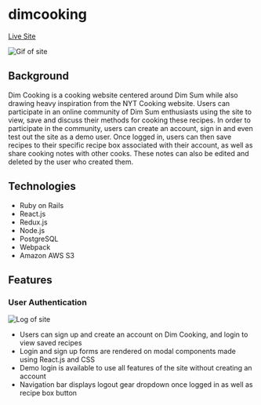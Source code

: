 # dimcooking

[Live Site](https://dimcooking.herokuapp.com/#/)




![Gif of site](https://dimcooking-dev.s3-us-west-1.amazonaws.com/readme/splash.gif)


## Background

Dim Cooking is a cooking website centered around Dim Sum while also drawing heavy inspiration from the NYT Cooking website. Users can participate in an online community of Dim Sum enthusiasts using the site to view, save and discuss their methods for cooking these recipes. In order to participate in the community, users can create an account, sign in and even test out the site as a demo user. Once logged in, users can then save recipes to their specific recipe box associated with their account, as well as share cooking notes with other cooks. These notes can also be edited and deleted by the user who created them. 


## Technologies

  * Ruby on Rails
  * React.js
  * Redux.js
  * Node.js
  * PostgreSQL
  * Webpack
  * Amazon AWS S3


## Features

### User Authentication

![Log of site](https://dimcooking-dev.s3-us-west-1.amazonaws.com/readme/login.gif)

  * Users can sign up and create an account on Dim Cooking, and login to view saved recipes
  * Login and sign up forms are rendered on modal components made using React.js and CSS
  * Demo login is available to use all features of the site without creating an account
  * Navigation bar displays logout gear dropdown once logged in as well as recipe box button